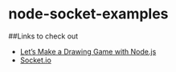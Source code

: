 node-socket-examples
====================

##Links to check out
* [Let’s Make a Drawing Game with Node.js](http://tutorialzine.com/2012/08/nodejs-drawing-game/)
* [Socket.io](http://socket.io/)
